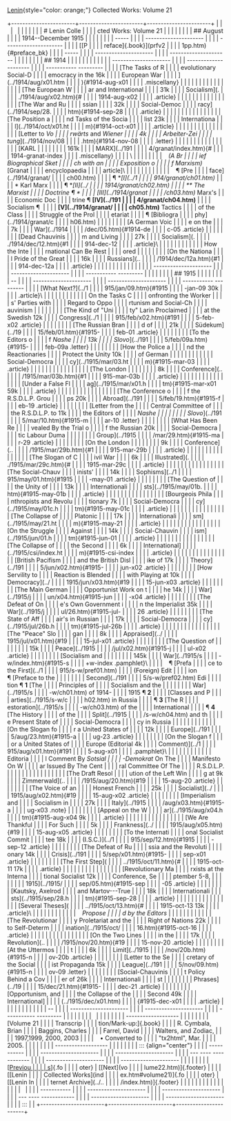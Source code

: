 [Lenin](../lifework/worklife/index.htm){style="color: orange;"}
Collected Works: Volume 21

+-----------------------+-----------------------+-----------------------+
|                       |                       |                       |
|                       |                       |                       |
|                       | # Lenin Colle         |                       |
|                       | cted Works: Volume 21 |                       |
|                       |                       |                       |
|                       | ## August             |                       |
|                       |  1914\--December 1915 |                       |
|                       |                       |                       |
|                       |   -----               |                       |
|                       | --------------------- |                       |
|                       | --------------------- |                       |
|                       |    [[P                |                       |
|                       | reface]{.book}](prfv2 |                       |
|                       | 1pp.htm){#preface_bk} |                       |
|                       |   -----               |                       |
|                       | --------------------- |                       |
|                       | --------------------- |                       |
|                       |                       |                       |
|                       | ## 1914               |                       |
|                       |                       |                       |
|                       |                       |                       |
|                       | --------------------- |                       |
|                       | --------------------- |                       |
|                       | ----------- --------- |                       |
|                       |   [The Tasks of R     |                       |
|                       | evolutionary Social-D |                       |
|                       | emocracy in the   16k |                       |
|                       |   European War        |                       |
|                       | ](../1914/aug/x01.htm |                       |
|                       | ){#1914-aug-x01       |                       |
|                       |   .miscellany}        |                       |
|                       |                       |                       |
|                       |                       |                       |
|                       |                       |                       |
|                       |   [The European W     |                       |
|                       | ar and International  |                       |
|                       |                   31k |                       |
|                       |   Socialism](.        |                       |
|                       | ./1914/aug/x02.htm){# |                       |
|                       | 1914-aug-x02          |                       |
|                       |   .article}           |                       |
|                       |                       |                       |
|                       |                       |                       |
|                       |                       |                       |
|                       |   [The War and Ru     |                       |
|                       | ssian                 |                       |
|                       |                   32k |                       |
|                       |   Social-Democ        |                       |
|                       | racy](../1914/sep/28. |                       |
|                       | htm){#1914-sep-28     |                       |
|                       |   .article}           |                       |
|                       |                       |                       |
|                       |                       |                       |
|                       |                       |                       |
|                       |   [The Position a     |                       |
|                       | nd Tasks of the Socia |                       |
|                       | list              23k |                       |
|                       |   Internationa        |                       |
|                       | l](../1914/oct/x01.ht |                       |
|                       | m){#1914-oct-x01      |                       |
|                       |   .article}           |                       |
|                       |                       |                       |
|                       |                       |                       |
|                       |                       |                       |
|                       |   [Letter to *Vo      |                       |
|                       | rwärts* and *Wiener   |                       |
|                       |                    4k |                       |
|                       |   Arbeiter-Zei        |                       |
|                       | tung*](../1914/nov/08 |                       |
|                       | .htm){#1914-nov-08    |                       |
|                       |   .letter}            |                       |
|                       |                       |                       |
|                       |                       |                       |
|                       |                       |                       |
|                       |   [KARL               |                       |
|                       |                       |                       |
|                       |                  161k |                       |
|                       |   MARX](../191        |                       |
|                       | 4/granat/index.htm){# |                       |
|                       | 1914-granat-index     |                       |
|                       |   .miscellany}        |                       |
|                       | \                     |                       |
|                       |                       |                       |
|                       |   `   ` *(A Br        |                       |
|                       | ief Biographical Sket |                       |
|                       | ch with an            |                       |
|                       |   Exposition o        |                       |
|                       | f Marxism)* \[Granat  |                       |
|                       | encyclopaedia         |                       |
|                       |   article\]\          |                       |
|                       |                       |                       |
|                       |                       |                       |
|                       |   `   ` ¶ [Pre        |                       |
|                       | face](../1914/granat/ |                       |
|                       | ch00.htm)             |                       |
|                       |   ¶ **[I](../1        |                       |
|                       | 914/granat/ch01.htm)* |                       |
|                       | * Karl Marx           |                       |
|                       |   ¶ **[II](../        |                       |
|                       | 1914/granat/ch02.htm) |                       |
|                       | ** The Marxist        |                       |
|                       |   Doctrine ¶ *        |                       |
|                       | *[III](../1914/granat |                       |
|                       | /ch03.htm)** Marx's   |                       |
|                       |   Economic Doc        |                       |
|                       | trine ¶ **[IV](../191 |                       |
|                       | 4/granat/ch04.htm)**  |                       |
|                       |   Socialism ¶         |                       |
|                       | **[V](../1914/granat/ |                       |
|                       | ch05.htm)** Tactics   |                       |
|                       |   of the Class        |                       |
|                       |  Struggle of the Prol |                       |
|                       | etariat               |                       |
|                       |   ¶ [Bibliogra        |                       |
|                       | phy](../1914/granat/c |                       |
|                       | h06.htm)              |                       |
|                       |                       |                       |
|                       |   [A German Voic      |                       |
|                       | e on the              |                       |
|                       |                    7k |                       |
|                       |   War](../1914        |                       |
|                       | /dec/05.htm){#1914-de |                       |
|                       | c-05 .article}        |                       |
|                       |                       |                       |
|                       |   [Dead Chauvinis     |                       |
|                       | m and Living          |                       |
|                       |                   27k |                       |
|                       |   Socialism](.        |                       |
|                       | ./1914/dec/12.htm){#1 |                       |
|                       | 914-dec-12            |                       |
|                       |   .article}\          |                       |
|                       |                       |                       |
|                       |                       |                       |
|                       |   How the Inte        |                       |
|                       | rnational Can Be Rest |                       |
|                       | ored                  |                       |
|                       |                       |                       |
|                       |   [On the Nationa     |                       |
|                       | l Pride of the Great  |                       |
|                       |                   16k |                       |
|                       |   Russians](..        |                       |
|                       | /1914/dec/12a.htm){#1 |                       |
|                       | 914-dec-12a           |                       |
|                       |   .article}           |                       |
|                       |                       |                       |
|                       |                       |                       |
|                       |                       |                       |
|                       | --------------------- |                       |
|                       | --------------------- |                       |
|                       | ----------- --------- |                       |
|                       |                       |                       |
|                       | ## 1915               |                       |
|                       |                       |                       |
|                       |   --                  |                       |
|                       | --------------------- |                       |
|                       | --------------------- |                       |
|                       | ----------- --------- |                       |
|                       |   [What Next?](../1   |                       |
|                       | 915/jan/09.htm){#1915 |                       |
|                       | -jan-09           30k |                       |
|                       |   .article}\          |                       |
|                       |                       |                       |
|                       |                       |                       |
|                       |   On the Tasks C      |                       |
|                       | onfronting the Worker |                       |
|                       | s' Parties with       |                       |
|                       |   Regard to Oppo      |                       |
|                       | rtunism and Social-Ch |                       |
|                       | auvinism              |                       |
|                       |                       |                       |
|                       |   [The Kind of "Uni   |                       |
|                       | ty" Larin Proclaimed  |                       |
|                       | at the Swedish    12k |                       |
|                       |   Congress](../1      |                       |
|                       | 915/feb/x02.htm){#191 |                       |
|                       | 5-feb-x02 .article}   |                       |
|                       |                       |                       |
|                       |   [The Russian Bran   |                       |
|                       | d of                  |                       |
|                       |                   21k |                       |
|                       |   Südekum](../19      |                       |
|                       | 15/feb/01.htm){#1915- |                       |
|                       | feb-01 .article}      |                       |
|                       |                       |                       |
|                       |   [To the Editors o   |                       |
|                       | f *Nashe              |                       |
|                       |                   13k |                       |
|                       |   Slovo*](../191      |                       |
|                       | 5/feb/09a.htm){#1915- |                       |
|                       | feb-09a .letter}      |                       |
|                       |                       |                       |
|                       |   [How the Police a   |                       |
|                       | nd the Reactionaries  |                       |
|                       | Protect the Unity 10k |                       |
|                       |   of German           |                       |
|                       |                       |                       |
|                       |                       |                       |
|                       |   Social-Democra      |                       |
|                       | cy](../1915/mar/03.ht |                       |
|                       | m){#1915-mar-03       |                       |
|                       |   .article}           |                       |
|                       |                       |                       |
|                       |                       |                       |
|                       |                       |                       |
|                       |   [The London         |                       |
|                       |                       |                       |
|                       |                    8k |                       |
|                       |   Conference](..      |                       |
|                       | /1915/mar/03b.htm){#1 |                       |
|                       | 915-mar-03b           |                       |
|                       |   .article}           |                       |
|                       |                       |                       |
|                       |                       |                       |
|                       |                       |                       |
|                       |   [Under a False Fl   |                       |
|                       | ag](../1915/mar/x01.h |                       |
|                       | tm){#1915-mar-x01 59k |                       |
|                       |   .article}           |                       |
|                       |                       |                       |
|                       |                       |                       |
|                       |                       |                       |
|                       |   [The Conference o   |                       |
|                       | f the R.S.D.L.P. Grou |                       |
|                       | ps                20k |                       |
|                       |   Abroad](../191      |                       |
|                       | 5/feb/19.htm){#1915-f |                       |
|                       | eb-19 .article}       |                       |
|                       |                       |                       |
|                       |   [Letter from the    |                       |
|                       | Central Committee of  |                       |
|                       | the R.S.D.L.P. to 11k |                       |
|                       |   the Editors of      |                       |
|                       |  *Nashe               |                       |
|                       |                       |                       |
|                       |   Slovo*](../191      |                       |
|                       | 5/mar/10.htm){#1915-m |                       |
|                       | ar-10 .letter}        |                       |
|                       |                       |                       |
|                       |   [What Has Been Re   |                       |
|                       | vealed By the Trial o |                       |
|                       | f the Russian     20k |                       |
|                       |   Social-Democra      |                       |
|                       | tic Labour Duma       |                       |
|                       |                       |                       |
|                       |   Group](../1915      |                       |
|                       | /mar/29.htm){#1915-ma |                       |
|                       | r-29 .article}        |                       |
|                       |                       |                       |
|                       |   [On the London      |                       |
|                       |                       |                       |
|                       |                    9k |                       |
|                       |   Conference](..      |                       |
|                       | /1915/mar/29b.htm){#1 |                       |
|                       | 915-mar-29b           |                       |
|                       |   .article}           |                       |
|                       |                       |                       |
|                       |                       |                       |
|                       |                       |                       |
|                       |   [The Slogan of C    |                       |
|                       | ivil War              |                       |
|                       |                    6k |                       |
|                       |   Illustrated](.      |                       |
|                       | ./1915/mar/29c.htm){# |                       |
|                       | 1915-mar-29c          |                       |
|                       |   .article}           |                       |
|                       |                       |                       |
|                       |                       |                       |
|                       |                       |                       |
|                       |   [The Social-Chauv   |                       |
|                       | inists'               |                       |
|                       |                   14k |                       |
|                       |   Sophisms](../1      |                       |
|                       | 915/may/01.htm){#1915 |                       |
|                       | -may-01 .article}     |                       |
|                       |                       |                       |
|                       |   [The Question of    |                       |
|                       | the Unity of          |                       |
|                       |                   13k |                       |
|                       |   Internationali      |                       |
|                       | sts](../1915/may/01b. |                       |
|                       | htm){#1915-may-01b    |                       |
|                       |   .article}           |                       |
|                       |                       |                       |
|                       |                       |                       |
|                       |                       |                       |
|                       |   [Bourgeois Phila    |                       |
|                       | nthropists and Revolu |                       |
|                       | tionary            7k |                       |
|                       |   Social-Democra      |                       |
|                       | cy](../1915/may/01c.h |                       |
|                       | tm){#1915-may-01c     |                       |
|                       |   .article}           |                       |
|                       |                       |                       |
|                       |                       |                       |
|                       |                       |                       |
|                       |   [The Collapse of    |                       |
|                       | Platonic              |                       |
|                       |                   17k |                       |
|                       |   Internationali      |                       |
|                       | sm](../1915/may/21.ht |                       |
|                       | m){#1915-may-21       |                       |
|                       |   .article}           |                       |
|                       |                       |                       |
|                       |                       |                       |
|                       |                       |                       |
|                       |   [On the Struggle    |                       |
|                       | Against               |                       |
|                       |                   14k |                       |
|                       |   Social-Chauvin      |                       |
|                       | ism](../1915/jun/01.h |                       |
|                       | tm){#1915-jun-01      |                       |
|                       |   .article}           |                       |
|                       |                       |                       |
|                       |                       |                       |
|                       |                       |                       |
|                       |   [The Collapse of    |                       |
|                       |  the Second           |                       |
|                       |                    6k |                       |
|                       |   International]      |                       |
|                       | (../1915/csi/index.ht |                       |
|                       | m){#1915-csi-index    |                       |
|                       |   .article}           |                       |
|                       |                       |                       |
|                       |                       |                       |
|                       |                       |                       |
|                       |   [British Pacifism   |                       |
|                       |  and the British Disl |                       |
|                       | ike of            17k |                       |
|                       |   Theory](../191      |                       |
|                       | 5/jun/x02.htm){#1915- |                       |
|                       | jun-x02 .article}     |                       |
|                       |                       |                       |
|                       |   [How Servility to   |                       |
|                       |  Reaction is Blended  |                       |
|                       | with Playing at   10k |                       |
|                       |   Democracy](../      |                       |
|                       | 1915/jun/x03.htm){#19 |                       |
|                       | 15-jun-x03 .article}  |                       |
|                       |                       |                       |
|                       |   [The Main German    |                       |
|                       | Opportunist Work on t |                       |
|                       | he                14k |                       |
|                       |   War](../1915/j      |                       |
|                       | un/x04.htm){#1915-jun |                       |
|                       | -x04 .article}        |                       |
|                       |                       |                       |
|                       |   [The Defeat of On   |                       |
|                       | e\'s Own Government i |                       |
|                       | n the Imperialist 35k |                       |
|                       |   War](../1915/j      |                       |
|                       | ul/26.htm){#1915-jul- |                       |
|                       | 26 .article}          |                       |
|                       |                       |                       |
|                       |   [The State of Aff   |                       |
|                       | air's in Russian      |                       |
|                       |                   17k |                       |
|                       |   Social-Democra      |                       |
|                       | cy](../1915/jul/26b.h |                       |
|                       | tm){#1915-jul-26b     |                       |
|                       |   .article}           |                       |
|                       |                       |                       |
|                       |                       |                       |
|                       |                       |                       |
|                       |   [The "Peace" Slo    |                       |
|                       | gan                   |                       |
|                       |                    8k |                       |
|                       |   Appraised](../      |                       |
|                       | 1915/jul/x01.htm){#19 |                       |
|                       | 15-jul-x01 .article}  |                       |
|                       |                       |                       |
|                       |   [The Question of    |                       |
|                       |                       |                       |
|                       |                   15k |                       |
|                       |   Peace](../1915      |                       |
|                       | /jul/x02.htm){#1915-j |                       |
|                       | ul-x02 .article}      |                       |
|                       |                       |                       |
|                       |   [Socialism and      |                       |
|                       |                       |                       |
|                       |                  145k |                       |
|                       |   War](../1915/s      |                       |
|                       | -w/index.htm){#1915-s |                       |
|                       | +w-index .pamphlet}\  |                       |
|                       |   `   ` ¶ [Prefa      |                       |
|                       | ce to the First](../1 |                       |
|                       | 915/s-w/pref01.htm)   |                       |
|                       |   (Foreign) Edit      |                       |
|                       | ion ¶ [Preface to the |                       |
|                       |                       |                       |
|                       |   Second](../191      |                       |
|                       | 5/s-w/pref02.htm) Edi |                       |
|                       | tion ¶ **1** [The     |                       |
|                       |   Principles of       |                       |
|                       | Socialism and the     |                       |
|                       |                       |                       |
|                       |   War](../1915/s      |                       |
|                       | -w/ch01.htm) of 1914- |                       |
|                       | 1915 ¶ **2**          |                       |
|                       |   [Classes and P      |                       |
|                       | arties](../1915/s-w/c |                       |
|                       | h02.htm) in Russia    |                       |
|                       |   ¶ **3** [The R      |                       |
|                       | estoration](../1915/s |                       |
|                       | -w/ch03.htm) of the   |                       |
|                       |   International       |                       |
|                       | ¶ **4** [The History  |                       |
|                       | of the                |                       |
|                       |   Split](../1915      |                       |
|                       | /s-w/ch04.htm) and th |                       |
|                       | e Present State of    |                       |
|                       |   Social-Democra      |                       |
|                       | cy in Russia          |                       |
|                       |                       |                       |
|                       |                       |                       |
|                       |   [On the Slogan fo   |                       |
|                       | r a United States of  |                       |
|                       |                   12k |                       |
|                       |   Europe](../191      |                       |
|                       | 5/aug/23.htm){#1915-a |                       |
|                       | ug-23 .article}       |                       |
|                       |                       |                       |
|                       |   [On the Slogan f    |                       |
|                       | or a United States of |                       |
|                       |  Europe (Editorial 4k |                       |
|                       |   Comment)](../1      |                       |
|                       | 915/aug/x01.htm){#191 |                       |
|                       | 5-aug-x01             |                       |
|                       |   .pamphlet}\         |                       |
|                       |                       |                       |
|                       |                       |                       |
|                       |   `   ` Editoria      |                       |
|                       | l Comment By *Sotsial |                       |
|                       | -Demokrat* On The     |                       |
|                       |   Manifesto On W      |                       |
|                       | ar Issued By The Cent |                       |
|                       | ral Committee Of The  |                       |
|                       |   R.S.D.L.P.          |                       |
|                       |                       |                       |
|                       |                       |                       |
|                       |                       |                       |
|                       |   [The Draft Resol    |                       |
|                       | ution of the Left Win |                       |
|                       | g at               9k |                       |
|                       |   Zimmerwald](..      |                       |
|                       | /1915/aug/20.htm){#19 |                       |
|                       | 15-aug-20 .article}   |                       |
|                       |                       |                       |
|                       |   [The Voice of an    |                       |
|                       | Honest French         |                       |
|                       |                   25k |                       |
|                       |   Socialist](../      |                       |
|                       | 1915/aug/x02.htm){#19 |                       |
|                       | 15-aug-x02 .article}  |                       |
|                       |                       |                       |
|                       |   [Imperialism and    |                       |
|                       | Socialism in          |                       |
|                       |                   27k |                       |
|                       |   Italy](../1915      |                       |
|                       | /aug/x03.htm){#1915-a |                       |
|                       | ug-x03 .note}         |                       |
|                       |                       |                       |
|                       |   [Appeal on the W    |                       |
|                       | ar](../1915/aug/x04.h |                       |
|                       | tm){#1915-aug-x04  9k |                       |
|                       |   .article}           |                       |
|                       |                       |                       |
|                       |                       |                       |
|                       |                       |                       |
|                       |   [We Are Thankful    |                       |
|                       |  For Such             |                       |
|                       |                    5k |                       |
|                       |   Frankness](../      |                       |
|                       | 1915/aug/x05.htm){#19 |                       |
|                       | 15-aug-x05 .article}  |                       |
|                       |                       |                       |
|                       |   [To the Internati   |                       |
|                       | onal Socialist Commit |                       |
|                       | tee               18k |                       |
|                       |   (I.S.C.)](../1      |                       |
|                       | 915/sep/12.htm){#1915 |                       |
|                       | -sep-12 .article}     |                       |
|                       |                       |                       |
|                       |   [The Defeat of Ru   |                       |
|                       | ssia and the Revoluti |                       |
|                       | onary             14k |                       |
|                       |   Crisis](../191      |                       |
|                       | 5/sep/x01.htm){#1915- |                       |
|                       | sep-x01 .article}     |                       |
|                       |                       |                       |
|                       |   [The First Step](   |                       |
|                       | ../1915/oct/11.htm){# |                       |
|                       | 1915-oct-11       17k |                       |
|                       |   .article}           |                       |
|                       |                       |                       |
|                       |                       |                       |
|                       |                       |                       |
|                       |   [Revolutionary Ma   |                       |
|                       | rxists at the Interna |                       |
|                       | tional Socialist  12k |                       |
|                       |   Conference, Se      |                       |
|                       | ptember 5-8,          |                       |
|                       |                       |                       |
|                       |   1915](../1915/      |                       |
|                       | sep/05.htm){#1915-sep |                       |
|                       | -05 .article}         |                       |
|                       |                       |                       |
|                       |   [Kautsky, Axelrod   |                       |
|                       |  and Martov---True    |                       |
|                       |                   18k |                       |
|                       |   Internationali      |                       |
|                       | sts](../1915/sep/28.h |                       |
|                       | tm){#1915-sep-28      |                       |
|                       |   .article}           |                       |
|                       |                       |                       |
|                       |                       |                       |
|                       |                       |                       |
|                       |   [Several Theses](   |                       |
|                       | ../1915/oct/13.htm){# |                       |
|                       | 1915-oct-13       13k |                       |
|                       |   .article}\          |                       |
|                       |                       |                       |
|                       |                       |                       |
|                       |   `   ` *Propose      |                       |
|                       | d by the Editors*     |                       |
|                       |                       |                       |
|                       |                       |                       |
|                       |   [The Revolutionar   |                       |
|                       | y Proletariat and the |                       |
|                       |  Right of Nations 22k |                       |
|                       |   to Self-Determ      |                       |
|                       | ination](../1915/oct/ |                       |
|                       | 16.htm){#1915-oct-16  |                       |
|                       |   .article}           |                       |
|                       |                       |                       |
|                       |                       |                       |
|                       |                       |                       |
|                       |   [On the Two Lines   |                       |
|                       |  in the               |                       |
|                       |                   17k |                       |
|                       |   Revolution](..      |                       |
|                       | /1915/nov/20.htm){#19 |                       |
|                       | 15-nov-20 .article}   |                       |
|                       |                       |                       |
|                       |   [At the Uttermos    |                       |
|                       | t                     |                       |
|                       |                    6k |                       |
|                       |   Limit](../1915      |                       |
|                       | /nov/20b.htm){#1915-n |                       |
|                       | ov-20b .article}      |                       |
|                       |                       |                       |
|                       |   [Letter to the Se   |                       |
|                       | cretary of the Social |                       |
|                       | ist Propaganda    15k |                       |
|                       |   League](../191      |                       |
|                       | 5/nov/09.htm){#1915-n |                       |
|                       | ov-09 .letter}        |                       |
|                       |                       |                       |
|                       |   [Social-Chauvinis   |                       |
|                       | t Policy Behind a Cov |                       |
|                       | er of             26k |                       |
|                       |   Internationali      |                       |
|                       | st                    |                       |
|                       |                       |                       |
|                       |   Phrases](../19      |                       |
|                       | 15/dec/21.htm){#1915- |                       |
|                       | dec-21 .article}      |                       |
|                       |                       |                       |
|                       |   [Opportunism, and   |                       |
|                       |  the Collapse of the  |                       |
|                       | Second            49k |                       |
|                       |   International]      |                       |
|                       | (../1915/dec/x01.htm) |                       |
|                       | {#1915-dec-x01        |                       |
|                       |   .article}           |                       |
|                       |                       |                       |
|                       |                       |                       |
|                       |   --                  |                       |
|                       | --------------------- |                       |
|                       | --------------------- |                       |
|                       | ----------- --------- |                       |
|                       |                       |                       |
|                       |                       |                       |
|                       |                       |                       |
|                       | -------------------   |                       |
|                       |                       |                       |
|                       | [Volume 21            |                       |
|                       | Transcrip             |                       |
|                       | tion/Mark-up:]{.book} |                       |
|                       | R. Cymbala, Brian     |                       |
|                       | Baggins, Charles      |                       |
|                       | Farrel, David         |                       |
|                       | Walters, and Zodiac,  |                       |
|                       | 1997,1999, 2000, 2003 |                       |
|                       | `   ` • Converted to  |                       |
|                       | \"tx2html\", Mar.     |                       |
|                       | 2005.                 |                       |
|                       |                       |                       |
|                       | -------------------   |                       |
|                       |                       |                       |
|                       | ::: {align="center"}  |                       |
|                       |   -----------         |                       |
|                       | --------------------- |                       |
|                       | --------------------- |                       |
|                       | --- ---- ------------ |                       |
|                       | --------------------- |                       |
|                       | --------------------- |                       |
|                       |                       |                       |
|                       |             [[Previou |                       |
|                       | s](volume20.htm)]{.fo |                       |
|                       | oter} \|   [[Next](vo |                       |
|                       | lume22.htm)]{.footer} |                       |
|                       |     [[Lenin           |                       |
|                       |  Collected Works](ind |                       |
|                       | ex.htm#volume21)]{.fo |                       |
|                       | oter} \|   [[Lenin In |                       |
|                       | ternet Archive](../.. |                       |
|                       | /index.htm)]{.footer} |                       |
|                       |                       |                       |
|                       |                       |                       |
|                       |                       |                       |
|                       |                       |                       |
|                       |   -----------         |                       |
|                       | --------------------- |                       |
|                       | --------------------- |                       |
|                       | --- ---- ------------ |                       |
|                       | --------------------- |                       |
|                       | --------------------- |                       |
|                       | :::                   |                       |
+-----------------------+-----------------------+-----------------------+

 

 

 
